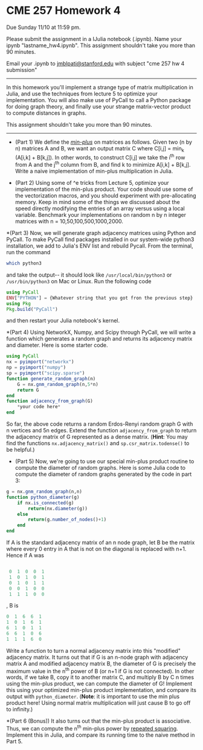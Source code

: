 # CME 257 Homework 4
Due Sunday 11/10 at 11:59 pm.

Please submit the assignment in a IJulia notebook (.ipynb). Name your ipynb "lastname_hw4.ipynb". This assignment shouldn't take you more than 90 minutes.

Email your .ipynb to jmblpati@stanford.edu with subject "cme 257 hw 4 submission"

---

In this homework you'll implement a strange type of matrix multiplication in Julia, and use the techniques from lecture 5 to optimize your implementation. You will also make use of PyCall to call a Python package for doing graph theory, and finally use your strange matrix-vector product to compute distances in graphs.

This assignment shouldn't take you more than 90 minutes.

---

* (Part 1) We define the [*min-plus*](https://en.wikipedia.org/wiki/Min-plus_matrix_multiplication) on matrices as follows. Given two (n by n) matrices A and B, we want an output matrix C where C[i,j] = min<sub>k</sub> (A[i,k] + B[k,j]). In other words, to construct C[i,j] we take the i<sup>th</sup> row from A and the j<sup>th</sup> column from B, and find k to minimize A[i,k] + B[k,j]. Write a naive implementation of min-plus multiplication in Julia.

* (Part 2) Using some of ^e tricks from Lecture 5, optimize your implementation of the min-plus product. Your code should use some of the vectorization macros, and you should experiment with pre-allocating memory. Keep in mind some of the things we discussed about the speed directly modifying the entries of an array versus using a local variable. Benchmark your implementations on random n by n integer matrices with n = 10,50,100,500,1000,2000. 

*(Part 3) Now, we will generate graph adjacency matrices using Python and PyCall. To make PyCall find packages installed in our system-wide python3 installation, we add to Julia's ENV list and rebuild Pycall. From the terminal, run the command
```bash
which python3
```
and take the output-- it should look like `/usr/local/bin/python3` or   `/usr/bin/python3` on Mac or Linux. Run the following code
```julia
using PyCall
ENV["PYTHON"] = {Whatever string that you got fron the previous step}
using Pkg
Pkg.build("PyCall")
```
and then restart your Julia notebook's kernel.

*(Part 4) Using NetworkX, Numpy, and Scipy through PyCall, we will write a function which generates a random graph and returns its adjacency matrix and diameter. Here is some starter code.
```julia
using PyCall
nx = pyimport("networkx")
np = pyimport("numpy")
sp = pyimport("scipy.sparse")
function generate_random_graph(n)
    G = nx.gnm_random_graph(n,5*n)
    return G
end
function adjacency_from_graph(G)
    *your code here*
end
```
So far, the above code returns a random Erdos-Renyi random graph G with n vertices and 5n edges. Extend the function `adjacency_from_graph` to return the adjacency matrix of G represented as a dense matrix.
(**Hint**: You may find the functions `nx.adjacency_matrix()` and `sp.csr_matrix.todense()` to be helpful.)

* (Part 5) Now, we're going to use our special min-plus product routine to compute the diameter of random graphs. Here is some Julia code to compute the diameter of random graphs generated by the code in part 3:
```julia 
g = nx.gnm_random_graph(n,n)
function python_diameter(g)
    if nx.is_connected(g)
        return(nx.diameter(g))
    else
        return(g.number_of_nodes()+1)
    end
end
```
If A is the standard adjacency matrix of an n node graph, let B be the matrix where every 0 entry in A that is not on the diagonal is replaced with n+1. Hence if A was
```julia

 0  1  0  0  1
 1  0  1  0  1
 0  1  0  1  1
 0  0  1  0  0
 1  1  1  0  0
 ```
 , B is 
 ```julia
 0  1  6  6  1
 1  0  1  6  1
 6  1  0  1  1
 6  6  1  0  6
 1  1  1  6  0
```
Write a function to turn a normal adjacency matrix into this "modified" adjacency matrix. It turns out that if G is an n-node graph with adjacency matrix A and modified adjacency matrix B, the diameter of G is precisely the maximum value in the n<sup>th</sup> power of B (or n+1 if G is not connected). In other words, if we take B, copy it to another matrix C, and multiply B by C n times using the min-plus product, we can compute the diameter of G! Implement this using your optimized min-plus product implementation, and compare its output with `python_diameter`.
(**Note**: it is important to use the min plus product here! Using normal matrix multiplication will just cause B to go off to infinity.)

*(Part 6 (Bonus)) It also turns out that the min-plus product is associative. Thus, we can compute the n<sup>th</sup> min-plus power by [repeated squaring](https://en.wikipedia.org/wiki/Exponentiation_by_squaring). Implement this in Julia, and compare its running time to the naive method in Part 5.
